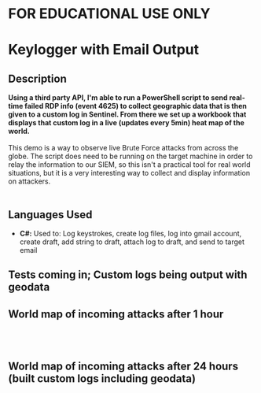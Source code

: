 <h1>FOR EDUCATIONAL USE ONLY</h1>
<h1>Keylogger with Email Output</h1>
<h2>Description</h2>
<b> Using a third party API, I'm able to run a PowerShell script to send real-time failed RDP info (event 4625) to collect geographic data that is then given to a custom log in Sentinel. From there we set up a workbook that displays that custom log in a live (updates every 5min) heat map of the world.
</b>
<br />
<br />
This demo is a way to observe live Brute Force attacks from across the globe. The script does need to be running on the target machine in order to relay the information to our SIEM, so this isn't a practical tool for real world situations, but it is a very interesting way to collect and display information on attackers. 

<br />
<br />


<h2>Languages Used</h2>

- <b>C#:</b> Used to: Log keystrokes, create log files, log into gmail account, create draft, add string to draft, attach log to draft, and send to target email


<h2>Tests coming in; Custom logs being output with geodata</h2>




<h2>World map of incoming attacks after 1 hour</h2>



<br />
<br />
<h2>World map of incoming attacks after 24 hours (built custom logs including geodata)</h2>





<!--
 ```diff
- text in red
+ text in green
! text in orange
# text in gray
@@ text in purple (and bold)@@
```
--!>

